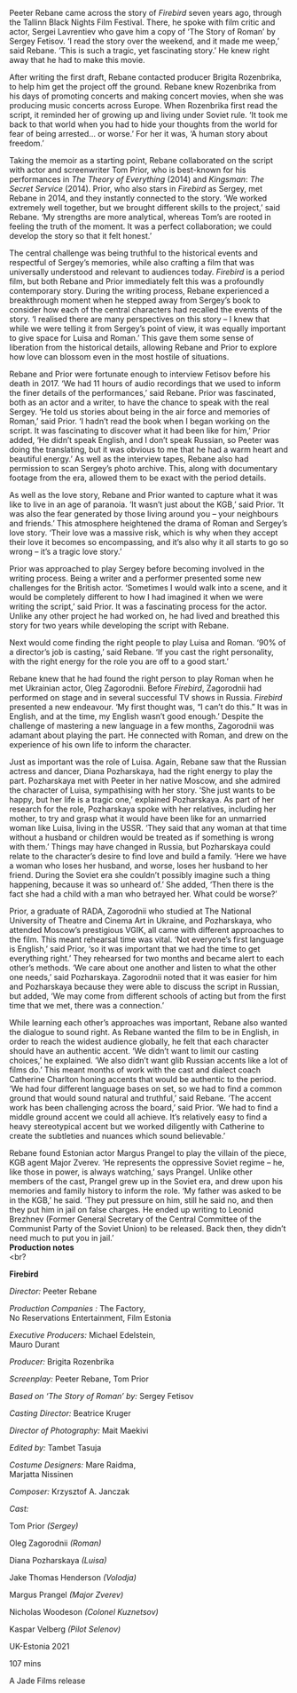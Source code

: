 

Peeter Rebane came across the story of _Firebird_ seven years ago, through the Tallinn Black Nights Film Festival. There, he spoke with film critic and actor, Sergei Lavrentiev who gave him a copy of ‘The Story of Roman’ by Sergey Fetisov. ‘I read the story over the weekend, and it made me weep,’ said Rebane. ‘This is such a tragic, yet fascinating story.’ He knew right away that he had to make this movie.

After writing the first draft, Rebane contacted producer Brigita Rozenbrika, to help him get the project off the ground. Rebane knew Rozenbrika from his days of promoting concerts and making concert movies, when she was producing music concerts across Europe. When Rozenbrika first read the script, it reminded her of growing up and living under Soviet rule. ‘It took me back to that world when you had to hide your thoughts from the world for fear of being arrested… or worse.’  For her it was, ‘A human story about freedom.’

Taking the memoir as a starting point, Rebane collaborated on the script with actor and screenwriter Tom Prior, who is best-known for his performances in _The Theory of Everything_ (2014) and _Kingsman_: _The_ _Secret Service_ (2014). Prior, who also stars in _Firebird_ as Sergey, met Rebane in 2014, and they instantly connected to the story. ‘We worked extremely well together, but we brought different skills to the project,’ said Rebane. ‘My strengths are more analytical, whereas Tom’s are rooted in feeling the truth of the moment. It was a perfect collaboration; we could develop the story so that it felt honest.’

The central challenge was being truthful to the historical events and respectful of Sergey’s memories, while also crafting a film that was universally understood and relevant to audiences today. _Firebird_ is a period film, but both Rebane and Prior immediately felt this was a profoundly contemporary story. During the writing process, Rebane experienced a breakthrough moment when he stepped away from Sergey’s book to consider how each of the central characters had recalled the events of the story. ‘I realised there are many perspectives on this story – I knew that while we were telling it from Sergey’s point of view, it was equally important to give space for Luisa and Roman.’ This gave them some sense of liberation from the historical details, allowing Rebane and Prior to explore how love can blossom even in the most hostile of situations.

Rebane and Prior were fortunate enough to interview Fetisov before his death in 2017. ‘We had 11 hours of audio recordings that we used to inform the finer details of the performances,’ said Rebane. Prior was fascinated, both as an actor and a writer, to have the chance to speak with the real Sergey. ‘He told us stories about being in the air force and memories of Roman,’ said Prior. ‘I hadn’t read the book when I began working on the script. It was fascinating to discover what it had been like for him,’ Prior added, ‘He didn’t speak English, and I don’t speak Russian, so Peeter was doing the translating, but it was obvious to me that he had a warm heart and beautiful energy.’ As well as the interview tapes, Rebane also had permission to scan Sergey’s photo archive. This, along with documentary footage from the era, allowed them to be exact with the period details.

As well as the love story, Rebane and Prior wanted to capture what it was like to live in an age of paranoia. ‘It wasn’t just about the KGB,’ said Prior. ‘It was also the fear generated by those living around you – your neighbours and friends.’ This atmosphere heightened the drama of Roman and Sergey’s love story. ‘Their love was a massive risk, which is why when they accept their love it becomes so encompassing, and it’s also why it all starts to go so wrong – it’s a tragic  love story.’

Prior was approached to play Sergey before becoming involved in the writing process. Being a writer and a performer presented some new challenges for the British actor. ‘Sometimes I would walk into a scene, and it would be completely different to how I had imagined it when we were writing the script,’ said Prior.  It was a fascinating process for the actor. Unlike any other project he had worked on, he had lived and breathed this story for two years while developing the script with Rebane.

Next would come finding the right people to play Luisa and Roman. ‘90% of a director’s job is casting,’ said Rebane. ‘If you cast the right personality, with the right energy for the role you are off to a good start.’

Rebane knew that he had found the right person to play Roman when he met Ukrainian actor, Oleg Zagorodnii. Before _Firebird_, Zagorodnii had performed on stage and in several successful TV shows in Russia. _Firebird_ presented a new endeavour. ‘My first thought was, “I can’t do this.” It was in English, and at the time, my English wasn’t good enough.’ Despite the challenge of mastering a new language in a few months, Zagorodnii was adamant about playing the part.  He connected with Roman, and drew on the experience of his own life to inform the character.

Just as important was the role of Luisa. Again, Rebane saw that the Russian actress and dancer, Diana Pozharskaya, had the right energy to play the part. Pozharskaya met with Peeter in her native Moscow, and she admired the character of Luisa, sympathising with her story. ‘She just wants to be happy, but her life is a tragic one,’ explained Pozharskaya. As part of her research for the role, Pozharskaya spoke with her relatives, including her mother, to try and grasp what it would have been like for an unmarried woman like Luisa, living in the USSR. ‘They said that any woman at that time without a husband or children would be treated as if something is wrong with them.’ Things may have changed in Russia, but Pozharskaya could relate to the character’s desire to find love and build a family. ‘Here we have a woman who loses her husband, and worse, loses her husband to her friend. During the Soviet era she couldn’t possibly imagine such a thing happening, because it was so unheard of.’ She added, ‘Then there is the fact she had a child with a man who betrayed her. What could be worse?’

Prior, a graduate of RADA, Zagorodnii who studied at The National University of Theatre and Cinema Art in Ukraine, and Pozharskaya, who attended Moscow’s prestigious VGIK, all came with different approaches to the film. This meant rehearsal time was vital. ‘Not everyone’s first language is English,’ said Prior, ‘so it was important that we had the time to get everything right.’ They rehearsed for two months and became alert to each other’s methods. ‘We care about one another and listen to what the other one needs,’ said Pozharskaya. Zagorodnii noted that it was easier for him and Pozharskaya because they were able to discuss the script in Russian, but added, ‘We may come from different schools of acting but from the first time that we met, there was a connection.’

While learning each other’s approaches was important, Rebane also wanted the dialogue to sound right. As Rebane wanted the film to be in English, in order to reach the widest audience globally, he felt that each character should have an authentic accent. ‘We didn’t want to limit our casting choices,’ he explained. ‘We also didn’t want glib Russian accents like a lot of films do.’ This meant months of work with the cast and dialect coach Catherine Charlton honing accents that would be authentic to the period. ‘We had four different language bases on set, so we had to find a common ground that would sound natural and truthful,’ said Rebane. ‘The accent work has been challenging across the board,’ said Prior. ‘We had to find a middle ground accent we could all achieve. It’s relatively easy to find a heavy stereotypical accent but we worked diligently with Catherine to create the subtleties and nuances which sound believable.’

Rebane found Estonian actor Margus Prangel to play the villain of the piece, KGB agent Major Zverev. ‘He represents the oppressive Soviet regime – he, like those in power, is always watching,’ says Prangel. Unlike other members of the cast, Prangel grew up in the Soviet era, and drew upon his memories and family history to inform the role. ‘My father was asked to be in the KGB,’ he said. ‘They put pressure on him, still he said no, and then they put him in jail on false charges.  He ended up writing to Leonid Brezhnev (Former General Secretary of the Central Committee of the Communist Party of the Soviet Union) to be released. Back then, they didn’t need much to put you in jail.’  
**Production notes**
<br><br?

**Firebird**

_Director:_ Peeter Rebane

_Production Companies  :_ The Factory,  
No Reservations Entertainment, Film Estonia

_Executive Producers:_ Michael Edelstein,  
Mauro Durant

_Producer:_ Brigita Rozenbrika

_Screenplay:_ Peeter Rebane, Tom Prior

_Based on ‘The Story of Roman’ by:_ Sergey Fetisov

_Casting Director:_ Beatrice Kruger

_Director of Photography:_ Mait Maekivi

_Edited by:_ Tambet Tasuja

_Costume Designers:_ Mare Raidma,  
Marjatta Nissinen

_Composer:_ Krzysztof A. Janczak

_Cast:_

Tom Prior _(Sergey)_

Oleg Zagorodnii _(Roman)_

Diana Pozharskaya _(Luisa)_

Jake Thomas Henderson _(Volodja)_

Margus Prangel _(Major Zverev)_

Nicholas Woodeson _(Colonel Kuznetsov)_

Kaspar Velberg _(Pilot Selenov)_

UK-Estonia 2021

107 mins

A Jade Films release
<!--stackedit_data:
eyJoaXN0b3J5IjpbMTkyMzMyMDA2Nl19
-->